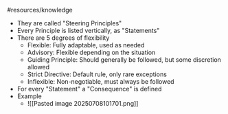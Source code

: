 #resources/knowledge 

- They are called "Steering Principles"
- Every Principle is listed vertically, as "Statements"
- There are 5 degrees of flexibility
	- Flexible: Fully adaptable, used as needed
	- Advisory: Flexible depending on the situation
	- Guiding Principle: Should generally be followed, but some discretion allowed
	- Strict Directive: Default rule, only rare exceptions
	- Inflexible: Non-negotiable, must always be followed
- For every "Statement" a "Consequence" is defined
- Example
	- ![[Pasted image 20250708101701.png]]